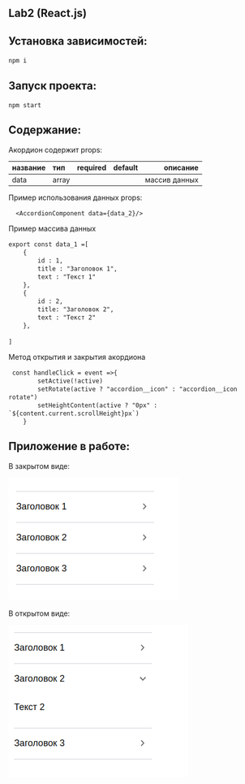 ## Lab2 (React.js)

## Установка зависимостей:
```
npm i
```

## Запуск проекта:
```
npm start
```

## Содержание:
Акордион содержит props:

название | тип   | required | default | описание
:--------|:------|:--------:|:-------:|--------:
data | array |  | | массив данных


Пример использования данных props:

```react
  <AccordionComponent data={data_2}/>
```

Пример массива данных
```react
export const data_1 =[
    {
        id : 1,
        title : "Заголовок 1",
        text : "Текст 1"
    },
    {
        id : 2,
        title: "Заголовок 2",
        text : "Текст 2"
    },

]
```

Метод открытия и закрытия акордиона
```react
 const handleClick = event =>{
        setActive(!active)
        setRotate(active ? "accordion__icon" : "accordion__icon rotate")
        setHeightContent(active ? "0px" : `${content.current.scrollHeight}px`)
    }
```


## Приложение в работе:

В закрытом виде:

![Акордион закрыт](../../../img/webVsuCloseExample.png)

В открытом виде:

![Акордион открыт](../../../img/webVsuOpenExample.png)